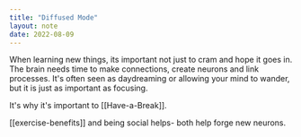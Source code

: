 ```yaml
---
title: "Diffused Mode"
layout: note
date: 2022-08-09
---
```


When learning new things, its important not just to cram and hope it goes in. The brain needs time to make connections, create neurons and link processes. It's often seen as daydreaming or allowing your mind to wander, but it is just as important as focusing.

It's why it's important to [[Have-a-Break]].

[[exercise-benefits]] and being social helps- both help forge new neurons.
